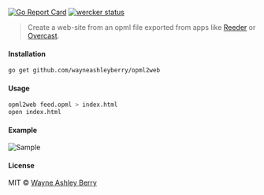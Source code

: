 [![Go Report Card](https://goreportcard.com/badge/github.com/wayneashleyberry/opml2web)](https://goreportcard.com/report/github.com/wayneashleyberry/opml2web)
[![wercker status](https://app.wercker.com/status/eb7bab21fdb6a94b5259f399a79e264a/s/master "wercker status")](https://app.wercker.com/project/byKey/eb7bab21fdb6a94b5259f399a79e264a)

> Create a web-site from an opml file exported from apps like [Reeder](http://reederapp.com/ios/) or [Overcast](https://overcast.fm/).

#### Installation

```sh
go get github.com/wayneashleyberry/opml2web
```

#### Usage

```sh
opml2web feed.opml > index.html
open index.html
```

#### Example

![Sample](https://user-images.githubusercontent.com/727262/34463348-995ddcca-ee61-11e7-94c5-8918301f72fc.png)

#### License

MIT © [Wayne Ashley Berry](https://wayne.cloud)
